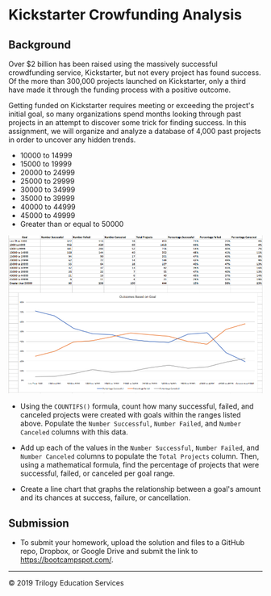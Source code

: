 # Kickstarter Crowfunding Analysis

## Background

Over $2 billion has been raised using the massively successful crowdfunding service, Kickstarter, but not every project has found success. Of the more than 300,000 projects launched on Kickstarter, only a third have made it through the funding process with a positive outcome.

Getting funded on Kickstarter requires meeting or exceeding the project's initial goal, so many organizations spend months looking through past projects in an attempt to discover some trick for finding success. In this assignment, we will organize and analyze a database of 4,000 past projects in order to uncover any hidden trends.




  * 10000 to 14999
  * 15000 to 19999
  * 20000 to 24999
  * 25000 to 29999
  * 30000 to 34999
  * 35000 to 39999
  * 40000 to 44999
  * 45000 to 49999
  * Greater than or equal to 50000

  ![Goal Outcomes](Images/GoalOutcomes.PNG)

* Using the `COUNTIFS()` formula, count how many successful, failed, and canceled projects were created with goals within the ranges listed above. Populate the `Number Successful`, `Number Failed`, and `Number Canceled` columns with this data.

* Add up each of the values in the `Number Successful`, `Number Failed`, and `Number Canceled` columns to populate the `Total Projects` column. Then, using a mathematical formula, find the percentage of projects that were successful, failed, or canceled per goal range.

* Create a line chart that graphs the relationship between a goal's amount and its chances at success, failure, or cancellation.

## Submission

* To submit your homework, upload the solution and files to a GitHub repo, Dropbox, or Google Drive and submit the link to <https://bootcampspot.com/>.

- - -

© 2019 Trilogy Education Services
